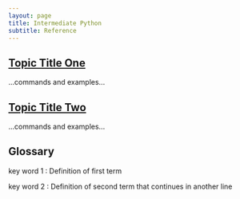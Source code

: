 ```yaml
---
layout: page
title: Intermediate Python
subtitle: Reference
---
```

## [Topic Title One](01-one.html)

...commands and examples...

## [Topic Title Two](02-two.html)

...commands and examples...

## Glossary

key word 1
:   Definition of first term

key word 2
:   Definition of second term
    that continues in another line
